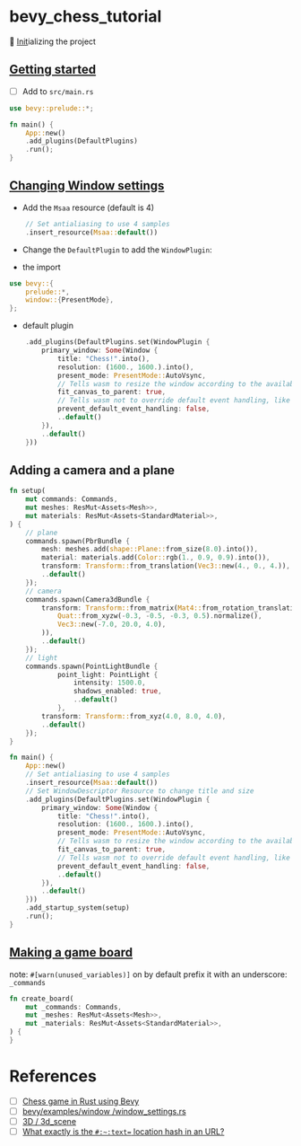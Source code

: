 # bevy_chess_tutorial

:round_pushpin: [Init](.docs/INIT.md)ializing the project

## [Getting started](https://caballerocoll.com/blog/bevy-chess-tutorial/#:~:text=Getting,started)

- [ ] Add to `src/main.rs`

```rust
use bevy::prelude::*;

fn main() {
    App::new()
    .add_plugins(DefaultPlugins)
    .run();
}
```

## [Changing Window settings](https://caballerocoll.com/blog/bevy-chess-tutorial/#:~:text=Changing,settings)

* Add the `Msaa` resource (default is 4)

```rust
    // Set antialiasing to use 4 samples
    .insert_resource(Msaa::default())
```
* Change the `DefaultPlugin` to add the `WindowPlugin`:

- the import 

```rust
use bevy::{
    prelude::*,
    window::{PresentMode},
};
```

- default plugin 

```rust
    .add_plugins(DefaultPlugins.set(WindowPlugin {
        primary_window: Some(Window {
            title: "Chess!".into(),
            resolution: (1600., 1600.).into(),
            present_mode: PresentMode::AutoVsync,
            // Tells wasm to resize the window according to the available canvas
            fit_canvas_to_parent: true,
            // Tells wasm not to override default event handling, like F5, Ctrl+R etc.
            prevent_default_event_handling: false,
            ..default()
        }),
        ..default()
    }))
```

## Adding a camera and a plane

```rust
fn setup(
    mut commands: Commands,
    mut meshes: ResMut<Assets<Mesh>>,
    mut materials: ResMut<Assets<StandardMaterial>>,
) {
    // plane
    commands.spawn(PbrBundle {
        mesh: meshes.add(shape::Plane::from_size(8.0).into()),
        material: materials.add(Color::rgb(1., 0.9, 0.9).into()),
        transform: Transform::from_translation(Vec3::new(4., 0., 4.)),
        ..default()
    });
    // camera
    commands.spawn(Camera3dBundle {
        transform: Transform::from_matrix(Mat4::from_rotation_translation(
            Quat::from_xyzw(-0.3, -0.5, -0.3, 0.5).normalize(),
            Vec3::new(-7.0, 20.0, 4.0),
        )),
        ..default()
    });
    // light
    commands.spawn(PointLightBundle {
            point_light: PointLight {
                intensity: 1500.0,
                shadows_enabled: true,
                ..default()
            },
        transform: Transform::from_xyz(4.0, 8.0, 4.0),
        ..default()
    });
}
```

```rust
fn main() {
    App::new()
    // Set antialiasing to use 4 samples
    .insert_resource(Msaa::default())
    // Set WindowDescriptor Resource to change title and size
    .add_plugins(DefaultPlugins.set(WindowPlugin {
        primary_window: Some(Window {
            title: "Chess!".into(),
            resolution: (1600., 1600.).into(),
            present_mode: PresentMode::AutoVsync,
            // Tells wasm to resize the window according to the available canvas
            fit_canvas_to_parent: true,
            // Tells wasm not to override default event handling, like F5, Ctrl+R etc.
            prevent_default_event_handling: false,
            ..default()
        }),
        ..default()
    }))
    .add_startup_system(setup)
    .run();
}
```

## [Making a game board](https://caballerocoll.com/blog/bevy-chess-tutorial/#:~:text=Making,board)

note: `#[warn(unused_variables)]` on by default 
      prefix it with an underscore: `_commands`

```rust
fn create_board(
    mut _commands: Commands,
    mut _meshes: ResMut<Assets<Mesh>>,
    mut _materials: ResMut<Assets<StandardMaterial>>,
) {
}
```

# References

- [ ] [Chess game in Rust using Bevy](https://caballerocoll.com/blog/bevy-chess-tutorial)
- [ ] [bevy/examples/window
/window_settings.rs](https://github.com/bevyengine/bevy/blob/latest/examples/window/window_settings.rs)
- [ ] [3D / 3d_scene](https://bevyengine.org/examples/3d/3d-scene/)
- [ ] [What exactly is the `#:~:text=` location hash in an URL?](https://stackoverflow.com/questions/62161819/what-exactly-is-the-text-location-hash-in-an-url)